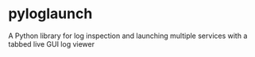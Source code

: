 pyloglaunch
===========

A Python library for log inspection and launching multiple services with a tabbed live GUI log viewer
